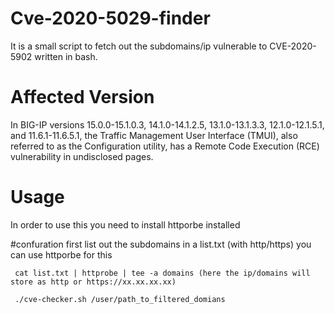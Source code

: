 # Cve-2020-5029-finder
It is  a small script to fetch out the  subdomains/ip vulnerable to CVE-2020-5902 written in bash. 

# Affected Version
In BIG-IP versions 15.0.0-15.1.0.3, 14.1.0-14.1.2.5, 13.1.0-13.1.3.3, 12.1.0-12.1.5.1, and 11.6.1-11.6.5.1, the Traffic Management User Interface (TMUI), also referred to as the Configuration utility, has a Remote Code Execution (RCE) vulnerability in undisclosed pages.
  
# Usage
In order to use this you need to install httporbe installed

#confuration
first list out the subdomains in a list.txt (with http/https) you can use httporbe for this
	 
	 cat list.txt | httprobe | tee -a domains (here the ip/domains will store as http or https://xx.xx.xx.xx)

	 ./cve-checker.sh /user/path_to_filtered_domians



